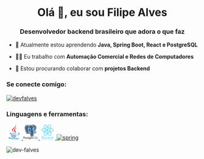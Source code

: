 <h1 align="center">Olá 👋, eu sou Filipe Alves</h1>
<h3 align="center">Desenvolvedor backend brasileiro que adora o que faz</h3>

- 📝 Atualmente estou aprendendo **Java, Spring Boot, React e PostgreSQL**

- 👨‍💻 Eu trabalho com **Automação Comercial e Redes de Computadores**

- 🤝 Estou procurando colaborar com **projetos Backend**

<h3 align="left">Se conecte comigo:</h3>
<p align="left">
<a href="https://linkedin.com/in/devfalves" target="blank"><img align="center" src="https://raw.githubusercontent.com/rahuldkjain/github-profile-readme-generator/master/src/images/icons/Social/linked-in-alt.svg" alt="devfalves" height="30" width="40" /></a>
</p>

<h3 align="left">Linguagens e ferramentas:</h3>
<p align="left"> <a href="https://www.java.com" target="_blank" rel="noreferrer"> <img src="https://raw.githubusercontent.com/devicons/devicon/master/icons/java/java-original.svg" alt="java" width="40" height="40"/> </a> <a href="https://www.postgresql.org" target="_blank" rel="noreferrer"> <img src="https://raw.githubusercontent.com/devicons/devicon/master/icons/postgresql/postgresql-original-wordmark.svg" alt="postgresql" width="40" height="40"/> </a> <a href="https://reactjs.org/" target="_blank" rel="noreferrer"> <img src="https://raw.githubusercontent.com/devicons/devicon/master/icons/react/react-original-wordmark.svg" alt="react" width="40" height="40"/> </a> <a href="https://spring.io/" target="_blank" rel="noreferrer"> <img src="https://www.vectorlogo.zone/logos/springio/springio-icon.svg" alt="spring" width="40" height="40"/> </a> </p>

<p><img align="center" src="https://github-readme-stats.vercel.app/api/top-langs?username=dev-falves&show_icons=true&locale=en&layout=compact" alt="dev-falves" /></p>
